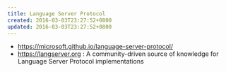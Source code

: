 ```yaml
---
title: Language Server Protocol
created: 2016-03-03T23:27:52+0800
updated: 2016-03-03T23:27:52+0800
---
```



- https://microsoft.github.io/language-server-protocol/
- https://langserver.org : A community-driven source of knowledge for Language Server Protocol implementations
